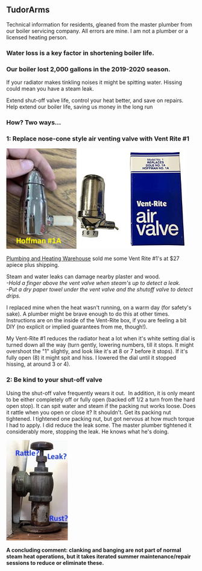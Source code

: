 ## TudorArms 

Technical information for residents, gleaned from the master plumber from our boiler servicing company.  All errors are mine.  I am not a plumber or a licensed heating person.   

### Water loss is a key factor in shortening boiler life.
### Our boiler lost 2,000 gallons in the 2019-2020 season.


If your radiator makes tinkling noises it might be spitting water.  Hissing could mean you have a steam leak.  


Extend shut-off valve life, control your heat better, and save on repairs.  Help extend our boiler life, saving us money in the long run


### How? Two ways...

### 1: Replace nose-cone style air venting valve with Vent Rite #1
![Valves](RadiatorValvesTxt.jpg)

[Plumbing and Heating Warehouse](https://www.phwarehouse.com/) sold me some Vent Rite #1's at $27 apiece plus shipping.  
	
Steam and water leaks can damage nearby plaster and wood.  
	*-Hold a finger above the vent valve when steam's up to detect a leak.  
	-Put a dry paper towel under the vent valve and the shutoff valve to detect drips.*

I replaced mine when the heat wasn't running, on a warm day (for safety's sake).  A plumber might be brave enough to do this at other times.  Instructions are on the inside of the Vent-Rite box, if you are feeling a bit DIY (no explicit or implied guarantees from me, though!).   

My Vent-Rite #1 reduces the radiator heat a lot when it's white setting dial is turned down all the way (turn gently, lowering numbers, till it stops.  It might overshoot the "1" slightly, and look like it's at 8 or 7 before it stops).  If it's fully open (8) it might spit and hiss.  I lowered the dial until it stopped hissing, at around 3 or 4).


### 2: Be kind to your shut-off valve
Using the shut-off valve frequently wears it out.  In addition, it is only meant to be either completely off or fully open (backed off 1/2 a turn from the hard open stop).  It can spit water and steam if the packing nut works loose.  Does it rattle when you open or close it?  It shouldn't.  Get its packing nut tightened.  I tightened one packing nut, but got nervous at how much torque I had to apply.  I did reduce the leak some.  The master plumber tightened it considerably more, stopping the leak.  He knows what he's doing.

![Shutoff](ShutoffRad.jpg)


**A concluding comment: clanking and banging are not part of normal steam heat operations, but it takes iterated summer maintenance/repair sessions to reduce or eliminate these.**